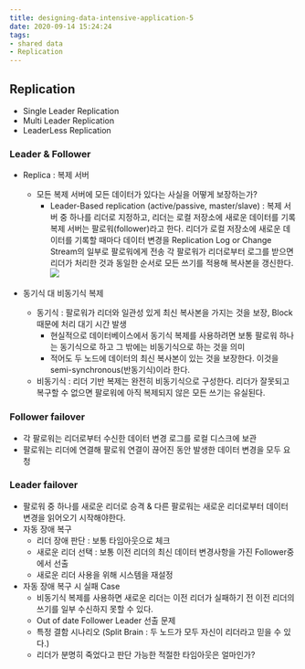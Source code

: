 ```yaml
---
title: designing-data-intensive-application-5
date: 2020-09-14 15:24:24
tags:
- shared data
- Replication
---
```


## Replication
- Single Leader Replication
- Multi Leader Replication
- LeaderLess Replication

### Leader & Follower
- Replica : 복제 서버
    - 모든 복제 서버에 모든 데이터가 있다는 사실을 어떻게 보장하는가?
        - Leader-Based replication (active/passive, master/slave) : 복제 서버 중 하나를 리더로 지정하고, 리더는 로컬 저장소에 새로운 데이터를 기록
          복제 서버는 팔로워(follower)라고 한다. 리더가 로컬 저장소에 새로운 데이터를 기록할 때마다 데이터 변경을 Replication Log or Change Stream의 일부로 팔로워에게 전송
          각 팔로워가 리더로부터 로그를 받으면 리더가 처리한 것과 동일한 순서로 모든 쓰기를 적용해 복사본을 갱신한다.
          ![](/images/data-intensive/chapter_5/replication_copy.png)
    
- 동기식 대 비동기식 복제
    - 동기식 : 팔로워가 리더와 일관성 있게 최신 복사본을 가지는 것을 보장, Block 때문에 처리 대기 시간 발생
        - 현실적으로 데이터베이스에서 동기식 복제를 사용하려면 보통 팔로워 하나는 동기식으로 하고 그 밖에는 비동기식으로 하는 것을 의미
        - 적어도 두 노드에 데이터의 최신 복사본이 있는 것을 보장한다. 이것을 semi-synchronous(반동기식)이라 한다.
    - 비동기식 : 리더 기반 복제는 완전히 비동기식으로 구성한다. 리더가 잘못되고 복구할 수 없으면 팔로워에 아직 복제되지 않은 모든 쓰기는 유실된다.
    
### Follower failover
- 각 팔로워는 리더로부터 수신한 데이터 변경 로그를 로컬 디스크에 보관
- 팔로워는 리더에 연결해 팔로워 연결이 끊어진 동안 발생한 데이터 변경을 모두 요청

### Leader failover
- 팔로워 중 하나를 새로운 리더로 승격 & 다른 팔로워는 새로운 리더로부터 데이터 변경을 읽어오기 시작해야한다.
- 자동 장애 복구 
    - 리더 장애 판단 : 보통 타임아웃으로 체크
    - 새로운 리더 선택 : 보통 이전 리더의 최신 데이터 변경사항을 가진 Follower중에서 선출
    - 새로운 리더 사용을 위해 시스템을 재설정
- 자동 장애 복구 시 실패 Case
    - 비동기식 복제를 사용하면 새로운 리더는 이전 리더가 실패하기 전 이전 리더의 쓰기를 일부 수신하지 못할 수 있다.
    - Out of date Follower Leader 선출 문제
    - 특정 결함 시나리오 (Split Brain : 두 노드가 모두 자신이 리더라고 믿을 수 있다.)
    - 리더가 분명히 죽었다고 판단 가능한 적절한 타임아웃은 얼마인가?

    
  
        